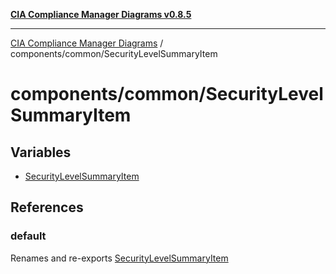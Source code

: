 [**CIA Compliance Manager Diagrams v0.8.5**](../../../README.md)

***

[CIA Compliance Manager Diagrams](../../../modules.md) / components/common/SecurityLevelSummaryItem

# components/common/SecurityLevelSummaryItem

## Variables

- [SecurityLevelSummaryItem](variables/SecurityLevelSummaryItem.md)

## References

### default

Renames and re-exports [SecurityLevelSummaryItem](variables/SecurityLevelSummaryItem.md)
